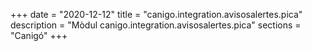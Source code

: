+++
date        = "2020-12-12"
title       = "canigo.integration.avisosalertes.pica"
description = "Mòdul canigo.integration.avisosalertes.pica"
sections    = "Canigó"
+++
